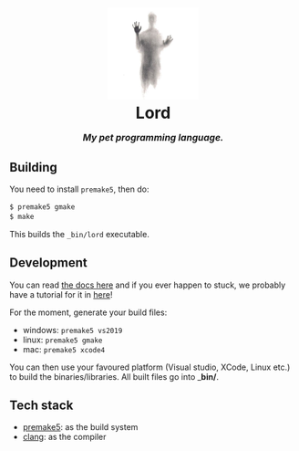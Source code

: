 <h1 align="center">
	<img src="logo.jpg" width="160px"/>
	<br/>
	Lord
	<p style="font-size: 16px;" align="center">
		<i>My pet programming language.</i>
	</p>
</h1>


## Building

You need to install `premake5`, then do:

```sh
$ premake5 gmake
$ make
```

This builds the `_bin/lord` executable.


## Development

You can read [the docs here](_docs/read-this.md) and if you ever
happen to stuck, we probably have a tutorial for it in [here](_docs/misc/resources.md)!

For the moment, generate your build files:

- windows: `premake5 vs2019`
- linux:   `premake5 gmake`
- mac:     `premake5 xcode4`

You can then use your favoured platform (Visual studio, XCode, Linux etc.)
to build the binaries/libraries. All built files go into ___bin/__.


## Tech stack

- [premake5](https://premake.github.io/): as the build system
- [clang](https://clang.llvm.org/): as the compiler
